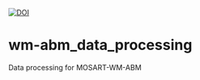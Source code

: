 [![DOI](https://zenodo.org/badge/DOI/10.5281/zenodo.5570863.svg)](https://doi.org/10.5281/zenodo.5570863)


# wm-abm_data_processing
Data processing for MOSART-WM-ABM
